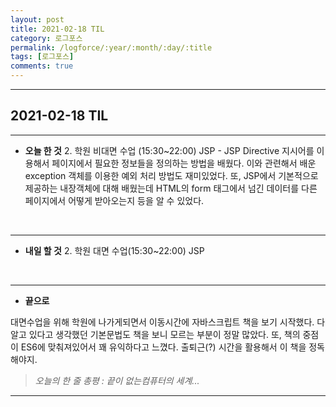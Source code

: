 ```yaml
---
layout: post
title: 2021-02-18 TIL
category: 로그포스
permalink: /logforce/:year/:month/:day/:title
tags: [로그포스]
comments: true
---
```


---

## 2021-02-18 TIL

---

- **오늘 한 것**
  2. 학원 비대면 수업 (15:30~22:00) JSP - JSP Directive 지시어를 이용해서 페이지에서 필요한 정보들을 정의하는 방법을 배웠다. 이와 관련해서 배운 exception 객체를 이용한 예외 처리 방법도 재미있었다. 또, JSP에서 기본적으로 제공하는 내장객체에 대해 배웠는데 HTML의 form 태그에서 넘긴 데이터를 다른 페이지에서 어떻게 받아오는지 등을 알 수 있었다.

<br>

---

- **내일 할 것**
  2. 학원 대면 수업(15:30~22:00) JSP

<br>

---

- **끝으로**

대면수업을 위해 학원에 나가게되면서 이동시간에 자바스크립트 책을 보기 시작했다. 다 알고 있다고 생각했던 기본문법도 책을 보니 모르는 부분이 정말 많았다. 또, 책의 중점이 ES6에 맞춰져있어서 꽤 유익하다고 느꼈다. 출퇴근(?) 시간을 활용해서 이 책을 정독해야지.

> _오늘의 한 줄 총평 : 끝이 없는컴퓨터의 세계..._

---
